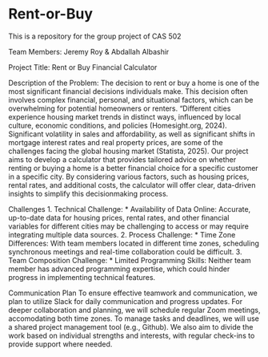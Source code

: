 # Rent-or-Buy
This is a repository for the group project of CAS 502

Team Members: Jeremy Roy & Abdallah Albashir

Project Title: Rent or Buy Financial Calculator

Description of the Problem: The decision to rent or buy a home is one of the most significant financial decisions individuals make. This decision often involves complex financial, personal, and situational factors, which can be overwhelming for potential homeowners or renters. “Different cities experience housing market trends in distinct ways, influenced by local culture, economic conditions, and policies (Homesight.org, 2024). Significant volatility in sales and affordability, as well as significant shifts in mortgage interest rates and real property prices, are some of the challenges facing the global housing market (Statista, 2025). Our project aims to develop a calculator that provides tailored advice on whether renting or buying a home is a better financial choice for a specific customer in a specific city. By considering various factors, such as housing prices, rental rates, and additional costs, the calculator will offer clear, data-driven insights to simplify this decisionmaking process.

Challenges
	1. Technical Challenge:
		* Availability of Data Online: Accurate, up-to-date data for housing prices, rental rates, and other financial variables for different cities may be challenging to access or may require integrating multiple data sources.
	2. Process Challenge:
		* Time Zone Differences: With team members located in different time zones, scheduling synchronous meetings and real-time collaboration could be difficult.
	3. Team Composition Challenge:
		* Limited Programming Skills: Neither team member has advanced programming expertise, which could hinder progress in implementing technical features.

Communication Plan
	To ensure effective teamwork and communication, we plan to utilize Slack for daily communication and progress updates. For deeper collaboration and planning, we will schedule regular Zoom meetings, accomodating both time zones. To manage tasks and deadlines, we will use a shared project management tool (e.g., Github). We also aim to divide the work based on individual strengths and interests, with regular check-ins to provide support where needed.

